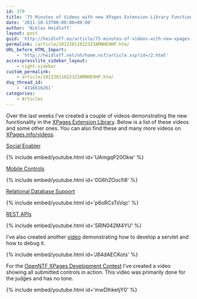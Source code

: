 ```yaml
---
id: 379
title: '75 Minutes of Videos with new XPages Extension Library Functionality'
date: '2011-10-13T00:00:00+00:00'
author: 'Niklas Heidloff'
layout: post
guid: 'http://heidloff.eu/article/75-minutes-of-videos-with-new-xpages-extension-library-functionality/'
permalink: /article/10122011022323AMNHE9HP.htm/
URL_before_HTML_Import:
    - 'http://heidloff.net/nh/home.nsf/article.xsp?id=/2.html'
accesspresslite_sidebar_layout:
    - right-sidebar
custom_permalink:
    - article/10122011022323AMNHE9HP.htm/
dsq_thread_id:
    - '4316616261'
categories:
    - Articles
---
```


 Over the last weeks I’ve created a couple of videos demonstrating the new functionality in the [XPages Extension Library](http://extlib.openntf.org/). Below is a list of these videos and some other ones. You can also find these and many more videos on [XPages.info/videos](http://xpages.info/videos).

[Social Enabler](http://www.openntf.org/blogs/openntf.nsf/d6plinks/NHEF-8M5CNA)

{% include embed/youtube.html id='UAmgqP20Okw' %}

[Mobile Controls](http://www.openntf.org/blogs/openntf.nsf/d6plinks/NHEF-8MHA78)

{% include embed/youtube.html id='0G6hZOocfi8' %}

[Relational Database Support](http://www.openntf.org/blogs/openntf.nsf/d6plinks/NHEF-8JYMXE)

{% include embed/youtube.html id='p6oRCsTsVqc' %}

[REST APIs](http://www.openntf.org/blogs/openntf.nsf/d6plinks/NHEF-8JGGPE)

{% include embed/youtube.html id='5RlN042M4YU' %}

I’ve also created another [video](http://www.openntf.org/blogs/openntf.nsf/d6plinks/NHEF-8JB9DN) demonstrating how to develop a servlet and how to debug it.

{% include embed/youtube.html id='J84dAECKots' %}

For the [OpenNTF XPages Development Contest](http://xpages.info/contest) I’ve created a video showing all submitted controls in action. This video was primarily done for the judges and has no tone.

{% include embed/youtube.html id='mwDlhketjY0' %}